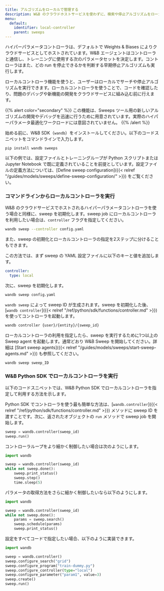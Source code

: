 ```yaml
---
title: アルゴリズムをローカルで管理する
description: W&B のクラウドホストサービスを使わずに、検索や停止アルゴリズムをローカルで実行します。
menu:
  default:
    identifier: local-controller
    parent: sweeps
---
```


ハイパーパラメータコントローラは、デフォルトで Weights & Biases によりクラウドサービスとしてホストされています。W&B エージェントはコントローラと通信し、トレーニングに使用する次のパラメータセットを決定します。コントローラはまた、どの run を停止できるかを判断する早期停止アルゴリズムも実行します。

ローカルコントローラ機能を使うと、ユーザーはローカルでサーチや停止アルゴリズムを実行できます。ローカルコントローラを使うことで、コードを確認したり、問題のデバッグや新機能の開発をクラウドサービスに組み込む前に行えます。

{{% alert color="secondary" %}}
この機能は、Sweeps ツール用の新しいアルゴリズムの開発やデバッグを迅速に行うために用意されています。実際のハイパーパラメータ最適化ワークロードには意図されていません。
{{% /alert %}}

始める前に、W&B SDK（`wandb`）をインストールしてください。以下のコードスニペットをコマンドラインで入力します。

```
pip install wandb sweeps 
```

以下の例では、設定ファイルとトレーニングループが Python スクリプトまたは Jupyter Notebook で既に定義されていることを前提としています。設定ファイルの定義方法については、[Define sweep configuration]({{< relref "/guides/models/sweeps/define-sweep-configuration/" >}}) をご覧ください。

### コマンドラインからローカルコントローラを実行

W&B のクラウドサービスでホストされるハイパーパラメータコントローラを使う場合と同様に、sweep を初期化します。sweep job にローカルコントローラを利用したい場合は、`controller` フラグを指定してください。

```bash
wandb sweep --controller config.yaml
```

また、sweep の初期化とローカルコントローラの指定を2ステップに分けることもできます。

この方法では、まず sweep の YAML 設定ファイルに以下のキーと値を追加します。

```yaml
controller:
  type: local
```

次に、sweep を初期化します。

```bash
wandb sweep config.yaml
```

`wandb sweep` によって sweep ID が生成されます。sweep を初期化した後、[`wandb controller`]({{< relref "/ref/python/sdk/functions/controller.md" >}}) を使ってコントローラを起動します。

```bash
wandb controller {user}/{entity}/{sweep_id}
```

ローカルコントローラの利用を指定したら、sweep を実行するために1つ以上の Sweep agent を起動します。通常どおり W&B Sweep を開始してください。詳細は [Start sweep agents]({{< relref "/guides/models/sweeps/start-sweep-agents.md" >}}) も参照してください。

```bash
wandb sweep sweep_ID
```

### W&B Python SDK でローカルコントローラを実行

以下のコードスニペットでは、W&B Python SDK でローカルコントローラを指定して利用する方法を示します。

Python SDK でコントローラを使う最も簡単な方法は、[`wandb.controller`]({{< relref "/ref/python/sdk/functions/controller.md" >}}) メソッドに sweep ID を渡すことです。次に、返されたオブジェクトの `run` メソッドで sweep job を開始します。

```python
sweep = wandb.controller(sweep_id)
sweep.run()
```

コントローラループをより細かく制御したい場合は次のようにします。

```python
import wandb

sweep = wandb.controller(sweep_id)
while not sweep.done():
    sweep.print_status()
    sweep.step()
    time.sleep(5)
```

パラメータの取得方法をさらに細かく制御したいなら以下のようにします。

```python
import wandb

sweep = wandb.controller(sweep_id)
while not sweep.done():
    params = sweep.search()
    sweep.schedule(params)
    sweep.print_status()
```

設定をすべてコードで指定したい場合、以下のように実装できます。

```python
import wandb

sweep = wandb.controller()
sweep.configure_search("grid")
sweep.configure_program("train-dummy.py")
sweep.configure_controller(type="local")
sweep.configure_parameter("param1", value=3)
sweep.create()
sweep.run()
```